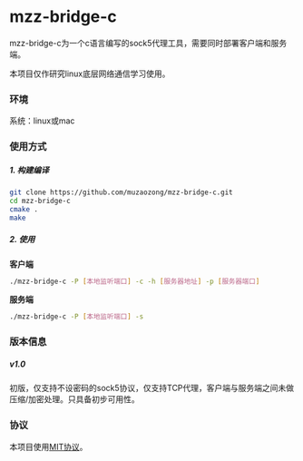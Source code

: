 # mzz-bridge-c

mzz-bridge-c为一个c语言编写的sock5代理工具，需要同时部署客户端和服务端。

本项目仅作研究linux底层网络通信学习使用。

### 环境

系统：linux或mac

### 使用方式

##### 1. 构建编译

```bash
git clone https://github.com/muzaozong/mzz-bridge-c.git
cd mzz-bridge-c
cmake .
make
```

##### 2. 使用

**客户端**

```bash
./mzz-bridge-c -P [本地监听端口] -c -h [服务器地址] -p [服务器端口]
```

**服务端**

```bash
./mzz-bridge-c -P [本地监听端口] -s
```

### 版本信息

##### v1.0

初版，仅支持不设密码的sock5协议，仅支持TCP代理，客户端与服务端之间未做压缩/加密处理。只具备初步可用性。

### 协议

本项目使用[MIT协议](https://github.com/muzaozong/mzz-bridge-c/blob/master/LICENSE)。